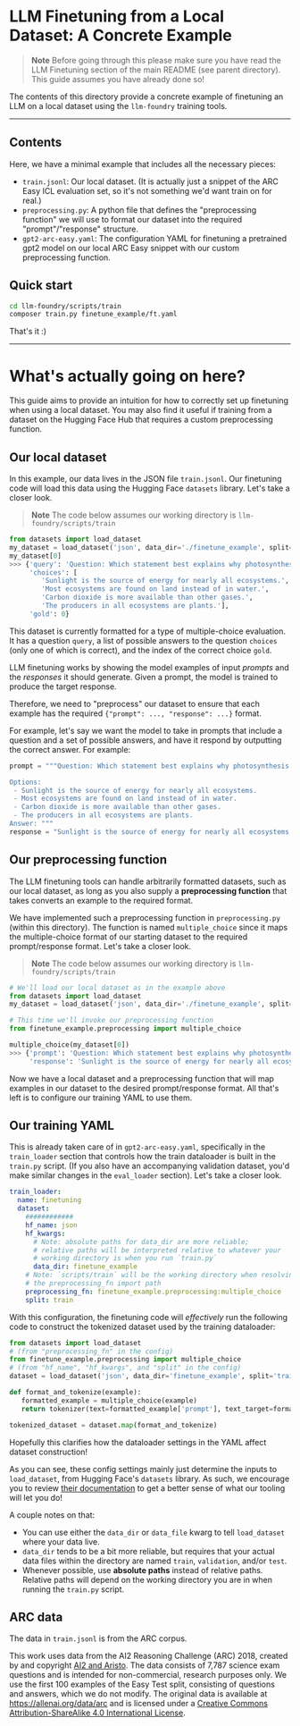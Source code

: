 # LLM Finetuning from a Local Dataset: A Concrete Example

> **Note**
> Before going through this please make sure you have read the LLM Finetuning section of the main README (see parent directory). This guide assumes you have already done so!

The contents of this directory provide a concrete example of finetuning an LLM on a local dataset using the `llm-foundry` training tools.


***

## Contents

Here, we have a minimal example that includes all the necessary pieces:
- `train.jsonl`: Our local dataset. (It is actually just a snippet of the ARC Easy ICL evaluation set, so it's not something we'd want train on for real.)
- `preprocessing.py`: A python file that defines the "preprocessing function" we will use to format our dataset into the required "prompt"/"response" structure.
- `gpt2-arc-easy.yaml`: The configuration YAML for finetuning a pretrained gpt2 model on our local ARC Easy snippet with our custom preprocessing function.

## Quick start

<!--pytest.mark.skip-->
```bash
cd llm-foundry/scripts/train
composer train.py finetune_example/ft.yaml
```
That's it :)

***

# What's actually going on here?

This guide aims to provide an intuition for how to correctly set up finetuning when using a local dataset. You may also find it useful if training from a dataset on the Hugging Face Hub that requires a custom preprocessing function.

## Our local dataset

In this example, our data lives in the JSON file `train.jsonl`. Our finetuning code will load this data using the Hugging Face `datasets` library. Let's take a closer look.

> **Note**
> The code below assumes our working directory is `llm-foundry/scripts/train`

<!--pytest.mark.skip-->
```python
from datasets import load_dataset
my_dataset = load_dataset('json', data_dir='./finetune_example', split='train')
my_dataset[0]
>>> {'query': 'Question: Which statement best explains why photosynthesis is the foundation of most food webs?\n',
     'choices': [
        'Sunlight is the source of energy for nearly all ecosystems.',
        'Most ecosystems are found on land instead of in water.',
        'Carbon dioxide is more available than other gases.',
        'The producers in all ecosystems are plants.'],
     'gold': 0}
```

This dataset is currently formatted for a type of multiple-choice evaluation. It has a question `query`, a list of possible answers to the question `choices` (only one of which is correct), and the index of the correct choice `gold`.

LLM finetuning works by showing the model examples of input *prompts* and the *responses* it should generate. Given a prompt, the model is trained to produce the target response.

Therefore, we need to "preprocess" our dataset to ensure that each example has the required `{"prompt": ..., "response": ...}` format.

For example, let's say we want the model to take in prompts that include a question and a set of possible answers, and have it respond by outputting the correct answer. For example:

<!--pytest.mark.skip-->
```python
prompt = """Question: Which statement best explains why photosynthesis is the foundation of most food webs?

Options:
 - Sunlight is the source of energy for nearly all ecosystems.
 - Most ecosystems are found on land instead of in water.
 - Carbon dioxide is more available than other gases.
 - The producers in all ecosystems are plants.
Answer: """
response = "Sunlight is the source of energy for nearly all ecosystems."
```

## Our preprocessing function
The LLM finetuning tools can handle arbitrarily formatted datasets, such as our local dataset, as long as you also supply a **preprocessing function** that takes converts an example to the required format.

We have implemented such a preprocessing function in `preprocessing.py` (within this directory). The function is named `multiple_choice` since it maps the multiple-choice format of our starting dataset to the required prompt/response format. Let's take a closer look.

> **Note**
> The code below assumes our working directory is `llm-foundry/scripts/train`

<!--pytest.mark.skip-->
```python
# We'll load our local dataset as in the example above
from datasets import load_dataset
my_dataset = load_dataset('json', data_dir='./finetune_example', split='train')

# This time we'll invoke our preprocessing function
from finetune_example.preprocessing import multiple_choice

multiple_choice(my_dataset[0])
>>> {'prompt': 'Question: Which statement best explains why photosynthesis is the foundation of most food webs?\n\nOptions:\n - Sunlight is the source of energy for nearly all ecosystems.\n - Most ecosystems are found on land instead of in water.\n - Carbon dioxide is more available than other gases.\n - The producers in all ecosystems are plants.\nAnswer: ',
     'response': 'Sunlight is the source of energy for nearly all ecosystems.'}
```

Now we have a local dataset and a preprocessing function that will map examples in our dataset to the desired prompt/response format. All that's left is to configure our training YAML to use them.

## Our training YAML

This is already taken care of in `gpt2-arc-easy.yaml`, specifically in the `train_loader` section that controls how the  train dataloader is built in the `train.py` script. (If you also have an accompanying validation dataset, you'd make similar changes in the `eval_loader` section). Let's take a closer look.

<!--pytest.mark.skip-->
```yaml
train_loader:
  name: finetuning
  dataset:
    ############
    hf_name: json
    hf_kwargs:
      # Note: absolute paths for data_dir are more reliable;
      # relative paths will be interpreted relative to whatever your
      # working directory is when you run `train.py`
      data_dir: finetune_example
    # Note: `scripts/train` will be the working directory when resolving
    # the preprocessing_fn import path
    preprocessing_fn: finetune_example.preprocessing:multiple_choice
    split: train
```

With this configuration, the finetuning code will *effectively* run the following code to construct the tokenized dataset used by the training dataloader:
<!--pytest.mark.skip-->
```python
from datasets import load_dataset
# (from "preprocessing_fn" in the config)
from finetune_example.preprocessing import multiple_choice
# (from "hf_name", "hf_kwargs", and "split" in the config)
dataset = load_dataset('json', data_dir='finetune_example', split='train')

def format_and_tokenize(example):
   formatted_example = multiple_choice(example)
   return tokenizer(text=formatted_example['prompt'], text_target=formatted_example['response'])

tokenized_dataset = dataset.map(format_and_tokenize)
```

Hopefully this clarifies how the dataloader settings in the YAML affect dataset construction!

As you can see, these config settings mainly just determine the inputs to `load_dataset`, from Hugging Face's `datasets` library. As such, we encourage you to review [their documentation](https://huggingface.co/docs/datasets/loading) to get a better sense of what our tooling will let you do!

A couple notes on that:
- You can use either the `data_dir` or `data_file` kwarg to tell `load_dataset` where your data live.
- `data_dir` tends to be a bit more reliable, but requires that your actual data files within the directory are named `train`, `validation`, and/or `test`.
- Whenever possible, use **absolute paths** instead of relative paths. Relative paths will depend on the working directory you are in when running the `train.py` script.

## ARC data

The data in `train.jsonl` is from the ARC corpus.

This work uses data from the AI2 Reasoning Challenge (ARC) 2018, created by and copyright [AI2 and Aristo​](https://allenai.org/data/arc)​. The data consists of 7,787 science exam questions and is intended for non-commercial, research purposes only. We use the first 100 examples of the Easy Test split, consisting of questions and answers, which we do not modify. The original data is available at https://allenai.org/data/arc and is licensed under a [Creative Commons Attribution-ShareAlike 4.0 International License](https://creativecommons.org/licenses/by-sa/4.0/).

